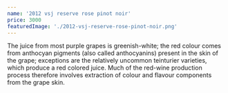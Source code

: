 ```yaml
---
name: '2012 vsj reserve rose pinot noir'
price: 3000
featuredImage: './2012-vsj-reserve-rose-pinot-noir.png'
---
```


The juice from most purple grapes is greenish-white; the red colour comes from anthocyan pigments (also called anthocyanins) present in the skin of the grape; exceptions are the relatively uncommon teinturier varieties, which produce a red colored juice. Much of the red-wine production process therefore involves extraction of colour and flavour components from the grape skin.
